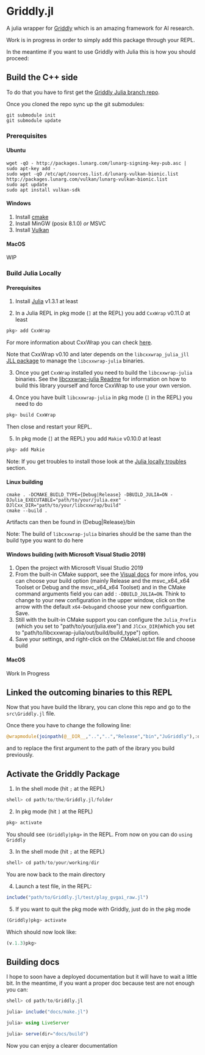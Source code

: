 # Griddly.jl

A julia wrapper for [Griddly](https://github.com/Bam4d/Griddly) which is an amazing framework for AI research.

Work is in progress in order to simply add this package through your REPL.

In the meantime if you want to use Griddly with Julia this is how you should proceed:

## Build the C++ side 

To do that you have to first get the [Griddly Julia branch repo](https://github.com/luhervier/Griddly/tree/dev-julia-1).

Once you cloned the repo sync up the git submodules:

```
git submodule init
git submodule update
```
### Prerequisites

#### Ubuntu
```
wget -qO - http://packages.lunarg.com/lunarg-signing-key-pub.asc | sudo apt-key add -
sudo wget -qO /etc/apt/sources.list.d/lunarg-vulkan-bionic.list http://packages.lunarg.com/vulkan/lunarg-vulkan-bionic.list
sudo apt update
sudo apt install vulkan-sdk
```

#### Windows

1. Install [cmake](https://cmake.org/download/)
2. Install MinGW (posix 8.1.0) *or* MSVC
3. Install [Vulkan](https://vulkan.lunarg.com/sdk/home) 

#### MacOS

WIP

### Build Julia Locally 

#### Prerequisites

1. Install [Julia](https://julialang.org/downloads/oldreleases/) v1.3.1 at least

2. In a Julia REPL in pkg mode (`]` at the REPL) you add  `CxxWrap` v0.11.0 at least
```julia
pkg> add CxxWrap
```
For more information about CxxWrap you can check [here](https://github.com/JuliaInterop/CxxWrap.jl).

Note that CxxWrap v0.10 and later depends on the `libcxxwrap_julia_jll` [JLL package](https://julialang.org/blog/2019/11/artifacts/) to manage the `libcxxwrap-julia` binaries.

3. Once you get `CxxWrap` installed you need to build the `libcxxwrap-julia` binaries. See the [libcxxwrap-julia Readme](https://github.com/JuliaInterop/libcxxwrap-julia) for information on how to build this library yourself and force CxxWrap to use your own version.

4. Once you have built `libcxxwrap-julia` in pkg mode (`]` in the REPL) you need to do
```julia
pkg> build CxxWrap
```
Then close and restart your REPL.

5. In pkg mode (`]` at the REPL) you add `Makie` v0.10.0 at least
```julia
pkg> add Makie
```

Note: If you get troubles to install those look at the [Julia locally troubles](#troubles-building-julia-locally) section.

#### Linux building

```
cmake . -DCMAKE_BUILD_TYPE={Debug|Release} -DBUILD_JULIA=ON -DJulia_EXECUTABLE="path/to/your/julia.exe" -DJlCxx_DIR="path/to/your/libcxxwrap/build"
cmake --build .
```
Artifacts can then be found in {Debug|Release}/bin

Note: The build of `libcxxwrap-julia` binaries should be the same than the build type you want to do here

#### Windows building (with Microsoft Visual Studio 2019)

1. Open the project with Microsoft Visual Studio 2019
2. From the built-in CMake support, see the [Visual docs](https://docs.microsoft.com/en-us/cpp/build/customize-cmake-settings?view=vs-2019) for more infos, you can choose your build option (mainly Release and the msvc_x64_x64 Toolset or Debug and the msvc_x64_x64 Toolset) and in the CMake command arguments field you can add : `-DBUILD_JULIA=ON`. Think to change to your new configuration in the upper window, click on the arrow with the default `x64-Debug`and choose your new configuartion. Save.
3. Still with the built-in CMake support you can configure the `Julia_Prefix` (which you set to "path/to/your/julia.exe") and `JlCxx_DIR`(which you set to "path/to/libcxxwrap-julia/out/build/build_type") option.
4. Save your settings, and right-click on the CMakeList.txt file and choose build

#### MacOS

Work In Progress

## Linked the outcoming binaries to this REPL

Now that you have build the library, you can clone this repo and go to the `src\Griddly.jl` file.

Once there you have to change the following line:
```julia
@wrapmodule(joinpath(@__DIR__,"..","..","Release","bin","JuGriddly"),:define_module_jugriddly)
```
and to replace the first argument to the path of the ibrary you build previously.

## Activate the Griddly Package

1. In the shell mode (hit `;` at the REPL)
```julia
shell> cd path/to/the/Griddly.jl/folder
```
2. In pkg mode (hit `]` at the REPL)
```julia
pkg> activate 
```
You should see ```(Griddly)pkg>``` in the REPL. From now on you can do ```using Griddly```

3. In the shell mode (hit `;` at the REPL)
```julia
shell> cd path/to/your/working/dir
```
You are now back to the main directory

4. Launch a test file, in the REPL:
```julia
include("path/to/Griddly.jl/test/play_gvgai_raw.jl")
```

5. If you want to quit the pkg mode with Griddly, just do in the pkg mode
```julia
(Griddly)pkg> activate
```
Which should now look like:
```julia
(v.1.3)pkg>
```

## Building docs

I hope to soon have a deployed documentation but it will have to wait a little bit.
In the meantime, if you want a proper doc because test are not enough you can:

```julia
shell> cd path/to/Griddly.jl

julia> include("docs/make.jl")

julia> using LiveServer

julia> serve(dir="docs/build")
```
Now you can enjoy a clearer documentation

